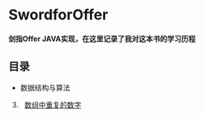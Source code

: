 # SwordforOffer
#### 剑指Offer JAVA实现，在这里记录了我对这本书的学习历程

## 目录 
* 数据结构与算法 
3. &#160; [数组中重复的数字](/src/datastrcture/problem_03)
